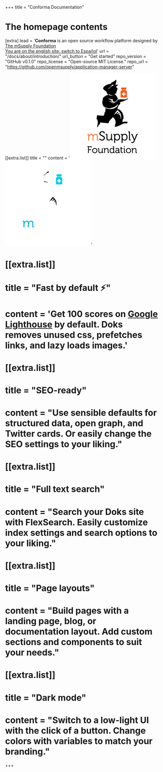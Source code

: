 +++
title = "Conforma Documentation"


# The homepage contents
[extra]
lead = '<b>Conforma</b> is an open source workflow platform designed by <br><a href="https://msupply.foundation/">The mSupply Foundation</br> <span class="not-a-link">You are on the english site: switch to</span><a href="/es"> Español</a>'
url = "/docs/about/introduction/"
url_button = "Get started"
repo_version = "GitHub v0.1.0"
repo_license = "Open-source MIT License." 
repo_url = "https://github.com/openmsupply/application-manager-server"


[[extra.list]]
title = ""
content = '<img src="msupply-foundation-logo square.png" class="light_msupply"><img src="msupply-foundation-logo square-dark.png" class="dark_msupply">'


# [[extra.list]]
# title = "Fast by default ⚡️"
# content = 'Get 100 scores on <a href="https://googlechrome.github.io/lighthouse/viewer/?gist=7731347bb8ce999eff7428a8e763b637">Google Lighthouse</a> by default. Doks removes unused css, prefetches links, and lazy loads images.'

# [[extra.list]]
# title = "SEO-ready"
# content = "Use sensible defaults for structured data, open graph, and Twitter cards. Or easily change the SEO settings to your liking."

# [[extra.list]]
# title = "Full text search"
# content = "Search your Doks site with FlexSearch. Easily customize index settings and search options to your liking."

# [[extra.list]]
# title = "Page layouts"
# content = "Build pages with a landing page, blog, or documentation layout. Add custom sections and components to suit your needs."

# [[extra.list]]
# title = "Dark mode"
# content = "Switch to a low-light UI with the click of a button. Change colors with variables to match your branding."

+++
